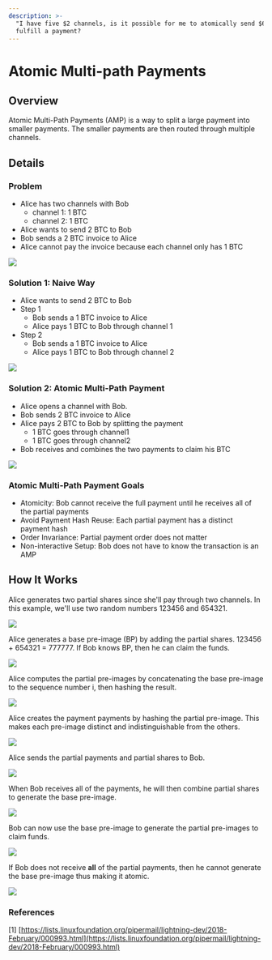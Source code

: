 ```yaml
---
description: >-
  "I have five $2 channels, is it possible for me to atomically send $6 to
  fulfill a payment?
---
```


# Atomic Multi-path Payments

## Overview

Atomic Multi-Path Payments \(AMP\) is a way to split a large payment into smaller payments. The smaller payments are then routed through multiple channels.

## Details

### Problem

* Alice has two channels with Bob
  * channel 1: 1 BTC
  * channel 2: 1 BTC
* Alice wants to send 2 BTC to Bob
* Bob sends a 2 BTC invoice to Alice
* Alice cannot pay the invoice because each channel only has 1 BTC

![](../../.gitbook/assets/amp-figure01.png)

### Solution 1: Naive Way

* Alice wants to send 2 BTC to Bob
* Step 1
  * Bob sends a 1 BTC invoice to Alice
  * Alice pays 1 BTC to Bob through channel 1
* Step 2
  * Bob sends a 1 BTC invoice to Alice
  * Alice pays 1 BTC to Bob through channel 2

![](../../.gitbook/assets/amp-figure02.png)

### Solution 2: Atomic Multi-Path Payment

* Alice opens a channel with Bob. 
* Bob sends 2 BTC invoice to Alice
* Alice pays 2 BTC to Bob by splitting the payment
  * 1 BTC goes through channel1
  * 1 BTC goes through channel2
* Bob receives and combines the two payments to claim his BTC 

![](../../.gitbook/assets/amp-figure03.png)

### Atomic Multi-Path Payment Goals

* Atomicity: Bob cannot receive the full payment until he receives all of the partial payments
* Avoid Payment Hash Reuse: Each partial payment has a distinct payment hash
* Order Invariance: Partial payment order does not matter
* Non-interactive Setup: Bob does not have to know the transaction is an AMP

## How It Works

Alice generates two partial shares since she'll pay through two channels. In this example, we'll use two random numbers 123456 and 654321.

![](../../.gitbook/assets/amp-figure04.png)

Alice generates a base pre-image \(BP\) by adding the partial shares. 123456 + 654321 = 777777. If Bob knows BP, then he can claim the funds.

![](../../.gitbook/assets/amp-figure05.png)

Alice computes the partial pre-images by concatenating the base pre-image to the sequence number i, then hashing the result.

![](../../.gitbook/assets/amp-figure06.png)

Alice creates the payment payments by hashing the partial pre-image. This makes each pre-image distinct and indistinguishable from the others.

![](../../.gitbook/assets/amp-figure07.png)

Alice sends the partial payments and partial shares to Bob.

![](../../.gitbook/assets/amp-figure08.png)

When Bob receives all of the payments, he will then combine partial shares to generate the base pre-image.

![](../../.gitbook/assets/amp-figure09.png)

Bob can now use the base pre-image to generate the partial pre-images to claim funds.

![](../../.gitbook/assets/amp-figure10.png)

If Bob does not receive **all** of the partial payments, then he cannot generate the base pre-image thus making it atomic.

![](../../.gitbook/assets/amp-figure11.png)

### References

\[1\] [https://lists.linuxfoundation.org/pipermail/lightning-dev/2018-February/000993.html](https://lists.linuxfoundation.org/pipermail/lightning-dev/2018-February/000993.html)


